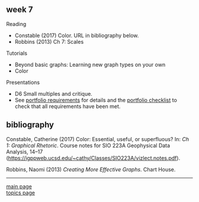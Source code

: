 
week 7
------

Reading

-   Constable (2017) Color. URL in bibliography below.
-   Robbins (2013) Ch 7: Scales

Tutorials

-   Beyond basic graphs: Learning new graph types on your own
-   Color

Presentations

-   D6 Small multiples and critique.
-   See [portfolio requirements](folio-01_portfolio-requirements.md) for details and the [portfolio checklist](folio-02_portfolio-checklist.pdf) to check that all requirements have been met.

bibliography
------------

Constable, Catherine (2017) Color: Essential, useful, or superfluous? In: *Ch 1: Graphical Rhetoric*. Course notes for SIO 223A Geophysical Data Analysis, 14–17 (<https://igppweb.ucsd.edu/~cathy/Classes/SIO223A/vizlect.notes.pdf>).

Robbins, Naomi (2013) *Creating More Effective Graphs*. Chart House.

------------------------------------------------------------------------

[main page](../README.md)<br> [topics page](../README-by-topic.md)
